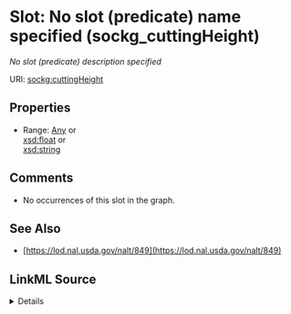 

# Slot: No slot (predicate) name specified (sockg_cuttingHeight)


_No slot (predicate) description specified_







URI: [sockg:cuttingHeight](https://idir.uta.edu/sockg-ontology/docs/cuttingHeight)



<!-- no inheritance hierarchy -->








## Properties

* Range: [Any](../classes/Any.md)&nbsp;or&nbsp;<br />[xsd:float](http://www.w3.org/2001/XMLSchema#float)&nbsp;or&nbsp;<br />[xsd:string](http://www.w3.org/2001/XMLSchema#string)





## Comments

* No occurrences of this slot in the graph.

## See Also

* [https://lod.nal.usda.gov/nalt/849](https://lod.nal.usda.gov/nalt/849)



## LinkML Source

<details>

```yaml
name: sockg_cuttingHeight
description: No slot (predicate) description specified
title: No slot (predicate) name specified
comments:
- No occurrences of this slot in the graph.
from_schema: soc-kg
see_also:
- https://lod.nal.usda.gov/nalt/849
rank: 1000
domain: sockg_ResidueManagementEvent
slot_uri: sockg:cuttingHeight
alias: sockg_cuttingHeight
range: Any
any_of:
- range: float
- range: string

```
</details>